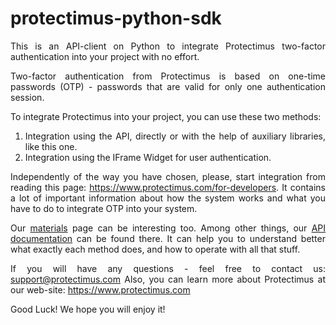protectimus-python-sdk
======================
<div style="text-align: justify;">

This is an API-client on Python to integrate Protectimus two-factor authentication into your project with no effort.

Two-factor authentication from Protectimus is based on one-time passwords (OTP) - passwords that are valid for only one authentication session.

To integrate Protectimus into your project, you can use these two methods:

<ol>
<li>Integration using the API, directly or with the help of auxiliary libraries, like this one.</li>
<li>Integration using the IFrame Widget for user authentication.</li>
</ol>

Independently of the way you have chosen, please, start integration from reading this page: https://www.protectimus.com/for-developers. It contains a lot of important information about how the system works and what you have to do to integrate OTP into your system.

Our <a href="https://www.protectimus.com/materials">materials</a> page can be interesting too. Among other things, our <a href="https://www.protectimus.com/images/pdf/Protectimus_API_manual_en.pdf">API documentation</a> can be found there. It can help you to understand better what exactly each method does, and how to operate with all that stuff.

If you will have any questions - feel free to contact us: support@protectimus.com
Also, you can learn more about Protectimus at our web-site: https://www.protectimus.com

Good Luck! We hope you will enjoy it!
<div>
